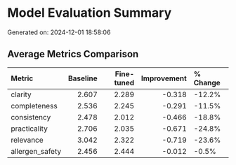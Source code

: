 # Model Evaluation Summary

Generated on: 2024-12-01 18:58:06

## Average Metrics Comparison

| Metric          |   Baseline |   Fine-tuned |   Improvement | % Change   |
|:----------------|-----------:|-------------:|--------------:|:-----------|
| clarity         |      2.607 |        2.289 |        -0.318 | -12.2%     |
| completeness    |      2.536 |        2.245 |        -0.291 | -11.5%     |
| consistency     |      2.478 |        2.012 |        -0.466 | -18.8%     |
| practicality    |      2.706 |        2.035 |        -0.671 | -24.8%     |
| relevance       |      3.042 |        2.322 |        -0.719 | -23.6%     |
| allergen_safety |      2.456 |        2.444 |        -0.012 | -0.5%      |

